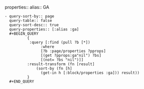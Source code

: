 properties::
alias:: GA

	- query-sort-by:: page
	  query-table:: false
	  query-sort-desc:: true
	  query-properties:: [:alias :ga]
	  #+BEGIN_QUERY
	  		  {
	  		   :query [:find (pull ?b [*])
	  		        :where
	  		        [?b :page/properties ?pprops]
	  		        [(get ?pprops:ga"nil") ?bs]
	  		        [(not= ?bs "nil")]]
	  		  :result-transform (fn [result]
	  		      (sort-by (fn [h]
	  		        (get-in h [:block/properties :ga])) result))
	  		  }
	  #+END_QUERY